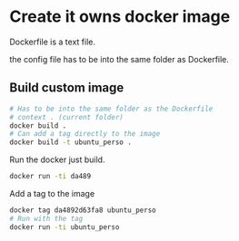 # Create it owns docker image

Dockerfile is a text file.

the config file has to be into the same folder as Dockerfile.

## Build custom image
```bash
# Has to be into the same folder as the Dockerfile
# context . (current folder)
docker build .
# Can add a tag directly to the image
docker build -t ubuntu_perso .
``` 
Run the docker just build.
```bash
docker run -ti da489
```
Add a tag to the image
```bash
docker tag da4892d63fa8 ubuntu_perso
# Run with the tag
docker run -ti ubuntu_perso
```